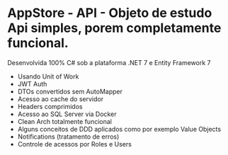 # AppStore - API - Objeto de estudo Api simples, porem completamente funcional.

Desenvolvida 100% C# sob a plataforma .NET 7 e Entity Framework 7

- Usando Unit of Work
- JWT Auth
- DTOs convertidos sem AutoMapper
- Acesso ao cache do servidor
- Headers comprimidos
- Acesso ao SQL Server via Docker
- Clean Arch totalmente funcional
- Alguns conceitos de DDD aplicados como por exemplo Value Objects
- Notifications (tratamento de erros)
- Controle de acessos por Roles e Users

